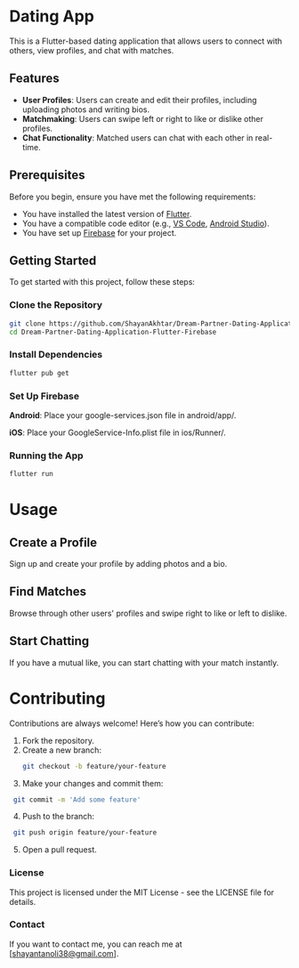 # Dating App

This is a Flutter-based dating application that allows users to connect with others, view profiles, and chat with matches.

## Features

- **User Profiles**: Users can create and edit their profiles, including uploading photos and writing bios.
- **Matchmaking**: Users can swipe left or right to like or dislike other profiles.
- **Chat Functionality**: Matched users can chat with each other in real-time.

## Prerequisites

Before you begin, ensure you have met the following requirements:

- You have installed the latest version of [Flutter](https://flutter.dev/docs/get-started/install).
- You have a compatible code editor (e.g., [VS Code](https://code.visualstudio.com/), [Android Studio](https://developer.android.com/studio)).
- You have set up [Firebase](https://firebase.google.com/docs/flutter/setup) for your project.

## Getting Started

To get started with this project, follow these steps:

### Clone the Repository

```sh
git clone https://github.com/ShayanAkhtar/Dream-Partner-Dating-Application-Flutter-Firebase.git
cd Dream-Partner-Dating-Application-Flutter-Firebase

```
### Install Dependencies
```sh
flutter pub get
```
### Set Up Firebase
**Android**: Place your google-services.json file in android/app/.

**iOS**: Place your GoogleService-Info.plist file in ios/Runner/.

### Running the App
```sh
flutter run
```
# Usage

## Create a Profile
Sign up and create your profile by adding photos and a bio.

## Find Matches
Browse through other users' profiles and swipe right to like or left to dislike.

## Start Chatting
If you have a mutual like, you can start chatting with your match instantly.

# Contributing

Contributions are always welcome! Here’s how you can contribute:

1. Fork the repository.
2. Create a new branch:
   ```bash
   git checkout -b feature/your-feature
    ```
3. Make your changes and commit them:
  ```bash
   git commit -m 'Add some feature'
  ```
4. Push to the branch:
  ```bash
   git push origin feature/your-feature
  ```
5. Open a pull request.

### License
This project is licensed under the MIT License - see the LICENSE file for details.

### Contact
If you want to contact me, you can reach me at [shayantanoli38@gmail.com].


